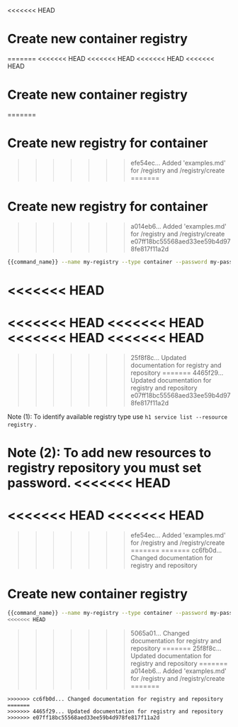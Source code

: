 <<<<<<< HEAD
# Create new container registry
=======
<<<<<<< HEAD
<<<<<<< HEAD
<<<<<<< HEAD
<<<<<<< HEAD
# Create new container registry
=======
# Create new registry for container
>>>>>>> efe54ec... Added 'examples.md' for /registry and /registry/create
=======
# Create new registry for container
>>>>>>> a014eb6... Added 'examples.md' for /registry and /registry/create
>>>>>>> e07ff18bc55568aed33ee59b4d978fe817f11a2d

```bash
{{command_name}} --name my-registry --type container --password my-password
```
<<<<<<< HEAD
=======
<<<<<<< HEAD
<<<<<<< HEAD
<<<<<<< HEAD
<<<<<<< HEAD
=======
>>>>>>> 25f8f8c... Updated documentation for registry and repository
=======
>>>>>>> 4465f29... Updated documentation for registry and repository
>>>>>>> e07ff18bc55568aed33ee59b4d978fe817f11a2d

Note (1): To identify available registry type use ```h1 service list --resource registry``` .

Note (2): To add new resources to registry repository you must set password.
<<<<<<< HEAD
=======
<<<<<<< HEAD
<<<<<<< HEAD
=======
>>>>>>> efe54ec... Added 'examples.md' for /registry and /registry/create
=======
=======
>>>>>>> cc6fb0d... Changed documentation for registry and repository
# Create new container registry

```bash
{{command_name}} --name my-registry --type container --password my-password
<<<<<<< HEAD
```
>>>>>>> 5065a01... Changed documentation for registry and repository
=======
>>>>>>> 25f8f8c... Updated documentation for registry and repository
=======
>>>>>>> a014eb6... Added 'examples.md' for /registry and /registry/create
=======
```
>>>>>>> cc6fb0d... Changed documentation for registry and repository
=======
>>>>>>> 4465f29... Updated documentation for registry and repository
>>>>>>> e07ff18bc55568aed33ee59b4d978fe817f11a2d
